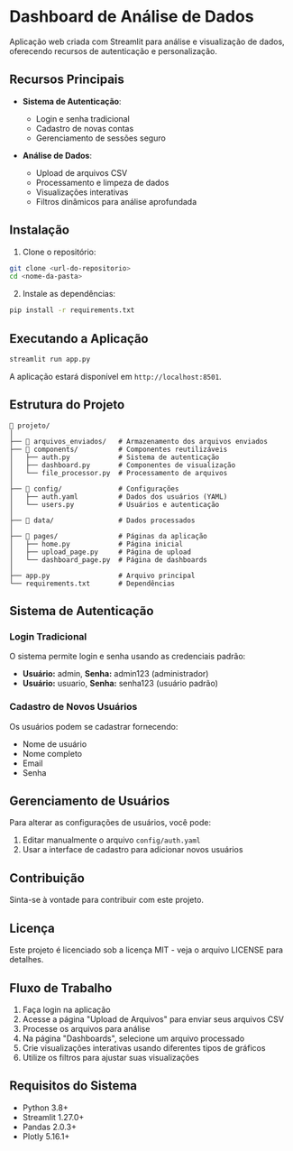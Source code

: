 # Dashboard de Análise de Dados

Aplicação web criada com Streamlit para análise e visualização de dados, oferecendo recursos de autenticação e personalização.

## Recursos Principais

- **Sistema de Autenticação**:
  - Login e senha tradicional
  - Cadastro de novas contas
  - Gerenciamento de sessões seguro

- **Análise de Dados**:
  - Upload de arquivos CSV
  - Processamento e limpeza de dados
  - Visualizações interativas
  - Filtros dinâmicos para análise aprofundada

## Instalação

1. Clone o repositório:
```bash
git clone <url-do-repositorio>
cd <nome-da-pasta>
```

2. Instale as dependências:
```bash
pip install -r requirements.txt
```

## Executando a Aplicação

```bash
streamlit run app.py
```

A aplicação estará disponível em `http://localhost:8501`.

## Estrutura do Projeto

```
📁 projeto/
│
├── 📁 arquivos_enviados/   # Armazenamento dos arquivos enviados
├── 📁 components/          # Componentes reutilizáveis
│   ├── auth.py            # Sistema de autenticação
│   ├── dashboard.py       # Componentes de visualização
│   └── file_processor.py  # Processamento de arquivos
│
├── 📁 config/              # Configurações
│   ├── auth.yaml          # Dados dos usuários (YAML)
│   └── users.py           # Usuários e autenticação
│
├── 📁 data/                # Dados processados
│
├── 📁 pages/               # Páginas da aplicação
│   ├── home.py            # Página inicial
│   ├── upload_page.py     # Página de upload
│   └── dashboard_page.py  # Página de dashboards
│
├── app.py                 # Arquivo principal
└── requirements.txt       # Dependências
```

## Sistema de Autenticação

### Login Tradicional
O sistema permite login e senha usando as credenciais padrão:
- **Usuário:** admin, **Senha:** admin123 (administrador)
- **Usuário:** usuario, **Senha:** senha123 (usuário padrão)

### Cadastro de Novos Usuários
Os usuários podem se cadastrar fornecendo:
- Nome de usuário
- Nome completo
- Email
- Senha

## Gerenciamento de Usuários

Para alterar as configurações de usuários, você pode:

1. Editar manualmente o arquivo `config/auth.yaml`
2. Usar a interface de cadastro para adicionar novos usuários

## Contribuição

Sinta-se à vontade para contribuir com este projeto.

## Licença

Este projeto é licenciado sob a licença MIT - veja o arquivo LICENSE para detalhes.

## Fluxo de Trabalho

1. Faça login na aplicação
2. Acesse a página "Upload de Arquivos" para enviar seus arquivos CSV
3. Processe os arquivos para análise
4. Na página "Dashboards", selecione um arquivo processado
5. Crie visualizações interativas usando diferentes tipos de gráficos
6. Utilize os filtros para ajustar suas visualizações

## Requisitos do Sistema

- Python 3.8+
- Streamlit 1.27.0+
- Pandas 2.0.3+
- Plotly 5.16.1+ 